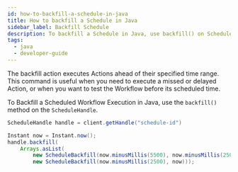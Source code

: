 ```yaml
---
id: how-to-backfill-a-schedule-in-java
title: How to backfill a Schedule in Java
sidebar_label: Backfill Schedule
description: To backfill a Schedule in Java, use backfill() on ScheduleHandle.
tags:
  - java
  - developer-guide
---
```


The backfill action executes Actions ahead of their specified time range. This command is useful when you need to execute a missed or delayed Action, or when you want to test the Workflow before its scheduled time.

To Backfill a Scheduled Workflow Execution in Java, use the `backfill()` method on the `ScheduleHandle`.

```java
ScheduleHandle handle = client.getHandle("schedule-id")

Instant now = Instant.now();
handle.backfill(
    Arrays.asList(
        new ScheduleBackfill(now.minusMillis(5500), now.minusMillis(2500)),
        new ScheduleBackfill(now.minusMillis(2500), now)));
```
